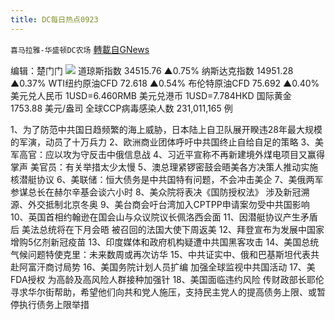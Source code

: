 ```yaml
---
title: DC每日热点0923
---
```

`喜马拉雅-华盛顿DC农场` [轉載自GNews](https://gnews.org/zh-hans/1550187/)

编辑：楚门门
![](https://assets.gnews.org/wp-content/uploads/2021/09/62288227-A5D1-4D42-865E-C6FE54A5BE2B-scaled.jpeg)
道琼斯指数 34515.76 ▲0.75%
纳斯达克指数 14951.28 ▲0.37%
WTI纽约原油CFD 72.618 ▲0.54%
布伦特原油CFD 75.692 ▲0.40%
美元兑人民币 1USD=6.460RMB
美元兑港币 1USD=7.784HKD
国际黄金 1753.88 美元/盎司
全球CCP病毒感染人数 231,011,165 例

1、为了防范中共国日趋频繁的海上威胁，日本陆上自卫队展开睽违28年最大规模的军演，动员了十万兵力
2、欧洲商业团体呼吁中共国终止自给自足的策略
3、美军高官：应以攻为守反击中俄信息战
4、习近平宣称不再新建境外煤电项目又赢得掌声 美官员：有关举措太少太慢
5、澳总理紧锣密鼓会晤美各方决策人推动实施核潜艇协议
6、美联储：恒大债务是中共国特有问题，不会冲击美企
7、美俄两军参谋总长在赫尔辛基会谈六小时
8、美众院将表决《国防授权法》 涉及新冠溯源、外交抵制北京冬奥
9、美台商会吁台湾加入CPTPP申请案勿受中共国影响
10、英国首相约翰逊在国会山与众议院议长佩洛西会面
11、因潜艇协议产生矛盾后 美法总统将在下月会晤 被召回的法国大使下周返美
12、拜登宣布为发展中国家增购5亿剂新冠疫苗
13、印度媒体和政府机构疑遭中共国黑客攻击
14、美国总统气候问题特使克里：未来数周或再次访华
15、中共证实中、俄和巴基斯坦代表共赴阿富汗商讨局势
16、美国务院计划人员扩编 加强全球监视中共国活动
17、美FDA授权 为高龄及高风险人群接种加强针
18、美国面临违约风险 传财政部长耶伦寻求华尔街帮助，希望他们向共和党人施压，支持民主党人的提高债务上限、或暂停执行债务上限举措
